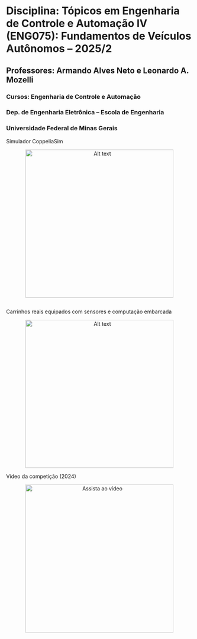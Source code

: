 # Disciplina: Tópicos em Engenharia de Controle e Automação IV (ENG075): Fundamentos de Veículos Autônomos – 2025/2

## Professores: Armando Alves Neto e Leonardo A. Mozelli
### Cursos: Engenharia de Controle e Automação
### Dep. de Engenharia Eletrônica – Escola de Engenharia
### Universidade Federal de Minas Gerais

Simulador CoppeliaSim

<p align="center">
  <img src="https://github.com/GTI-UFMG/fundamentos_veiculos_autonomos/assets/64908110/b34f42c4-b19c-490e-b646-385c06bc5b52" alt="Alt text" width="400">
</p>

##

Carrinhos reais equipados com sensores e computação embarcada

<p align="center">
  <img src="https://github.com/CELTA-UFMG/fundamentos_veiculos_autonomos/assets/64908110/93844144-905d-4267-92d3-086e150e8e8d)" alt="Alt text" width="400">
</p>

Vídeo da competição (2024)

<p align="center">
  <a href="https://www.youtube.com/watch?v=fqmvOLTYaOk">
    <img src="https://img.youtube.com/vi/fqmvOLTYaOk/maxresdefault.jpg" width="400" alt="Assista ao vídeo">
  </a>
</p>
